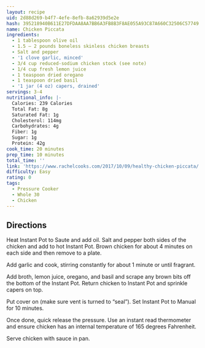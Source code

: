 ```yaml
---
layout: recipe
uid: 2d88d269-b4f7-4efe-8efb-8a62939d5e2e
hash: 395218940B611E27DFDAA8AA7BB6A3FB8B3F8AE055A93C87A660C32506C57749
name: Chicken Piccata
ingredients:
  - 1 tablespoon olive oil
  - 1.5 – 2 pounds boneless skinless chicken breasts
  - Salt and pepper
  - '1 clove garlic, minced'
  - 3/4 cup reduced-sodium chicken stock (see note)
  - 1/4 cup fresh lemon juice
  - 1 teaspoon dried oregano
  - 1 teaspoon dried basil
  - '1 jar (4 oz) capers, drained'
servings: 3-4
nutritional_info: |-
  Calories: 239 Calories
  Total Fat: 8g
  Saturated Fat: 1g
  Cholesterol: 114mg
  Carbohydrates: 4g
  Fiber: 1g
  Sugar: 1g
  Protein: 42g
cook_time: 20 minutes
prep_time: 10 minutes
total_time: ''
link: 'https://www.rachelcooks.com/2017/10/09/healthy-chicken-piccata/'
difficulty: Easy
rating: 0
tags:
  - Pressure Cooker
  - Whole 30
  - Chicken
---
```


## Directions

Heat Instant Pot to Saute and add oil. Salt and pepper both sides of the chicken and add to hot Instant Pot. Brown chicken for about 4 minutes on each side and then remove to a plate.

Add garlic and cook, stirring constantly for about 1 minute or until fragrant.

Add broth, lemon juice, oregano, and basil and scrape any brown bits off the bottom of the Instant Pot. Return chicken to Instant Pot and sprinkle capers on top.

Put cover on (make sure vent is turned to “seal”). Set Instant Pot to Manual for 10 minutes.

Once done, quick release the pressure. Use an instant read thermometer and ensure chicken has an internal temperature of 165 degrees Fahrenheit.

Serve chicken with sauce in pan.
